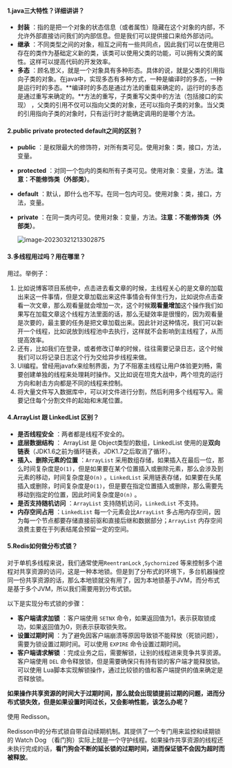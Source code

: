 #### 1.java三大特性？详细讲讲？

* **封装** ：指的是把一个对象的状态信息（或者属性）隐藏在这个对象的内部，不允许外部直接访问我们的内部信息。但是我们可以提供接口来给外部访问。
* **继承** ：不同类型之间的对象，相互之间有一些共同点，因此我们可以在使用已存在的类作为基础定义新的类，该类可以使用父类的功能，可以拥有父类的属性。这样可以提高代码的开发效率。
* **多态** ：顾名思义，就是一个对象具有多种形态。具体的说，就是父类的引用指向子类的对象。在java中，实现多态有多种方式，一种是编译时的多态，一种是运行时的多态。**编译时的多态是通过方法的重载来确定的，运行时的多态是通过重写来确定的。**方法的重写，子类重写父类中的方法（包括接口的实现） ，父类的引用不仅可以指向父类的对象，还可以指向子类的对象。当父类的引用指向子类的对象时，只有运行时才能确定调用的是哪个方法。

#### 2.public private protected default之间的区别？

* **public** ：是权限最大的修饰符，对所有类可见。使用对象：类，接口，方法，变量。

* **protected** ：对同一个包内的类和所有子类可见。使用对象：变量，方法。**注意：不能修饰类（外部类）**。 

* **default** ：默认，即什么也不写。在同一包内可见。使用对象：类，接口，方法，变量。

* **private** ：在同一类内可见。使用对象：变量，方法。**注意：不能修饰类（外部类）**。 

  ![image-20230321213302875](C:\Users\rqt\AppData\Roaming\Typora\typora-user-images\image-20230321213302875.png)

  

#### 3.多线程用过吗？用在哪里？

用过。举例子：

1. 比如说博客项目系统中，点击进去看文章的时候，主线程关心的是文章的加载出来这一件事情，但是文章加载出来这件事情会有伴生行为，比如说你点击查看一次文章，那么观看量就会增加一次，这个时候**观看量增加**这个操作我们如果写在加载文章这个线程方法里面的话，那么无疑效率是很慢的，因为观看量是次要的，最主要的任务是把文章加载出来。因此针对这种情况，我们可以新开一个线程，比如说放到线程池中去执行，这样就不会影响到主线程了，从而提高效率。
2. 还有，比如我们在登录，或者修改订单的时候，往往需要记录日志，这个时候我们可以将记录日志这个行为交给异步线程来做。
3. UI编程。曾经用javafx来绘制界面，为了不阻塞主线程让用户体验更刘畅，需要创建单独的线程来处理耗时操作。又比如说在坦克大战中，两个坦克的运行方向和射击方向都是不同的线程来控制。
4. 将大量文件写入数据库中，可以对文件进行分割，然后利用多个线程写入。需要记住每个分割文件的起始和末尾位置。

#### 4.ArrayList 跟 LinkedList 区别？

* **是否线程安全** ：两者都是线程不安全的。
* **底层数据结构** ： ArrayList 是 Object类型的数组，LinkedList 使用的是**双向链表**（JDK1.6之前为循环链表，JDK1.7之后取消了循环）。
* **插入、删除元素的位置** ：`ArrayList` 采用数组存储，如果插入在最后一位，那么时间复杂度是`O(1)`，但是如果要在某个位置插入或删除元素，那么会涉及到元素的移动，时间复杂度是`O(n)` 。`LinkedList` 采用链表存储，如果要在头尾插入或删除，时间复杂度是`O(1)`，但是要在指定位置插入或删除，那么需要先移动到指定的位置，因此时间复杂度是`O(n)` 。
* **是否支持随机访问** ：`ArrayList` 支持随机访问，`LinkedList` 不支持。
* **内存空间占用** ：`LinkedList` 每一个元素会比`ArrayList` 多占用内存空间，因为每一个节点都要存储直接前驱和直接后继和数据部分；`ArrayList` 内存空间浪费主要在于列表结尾会预留一定的空间。

#### 5.Redis如何做分布式锁？

对于单机多线程来说，我们通常使用`ReentranLock` ,`Sychornized` 等来控制多个进程对共享资源的访问，这是一种本地锁。但是到了分布式的环境下，多台机器操控同一份共享资源的话，那么本地锁就没有用了，因为本地锁基于JVM，而分布式是基于多个JVM，所以我们需要用到分布式锁。

以下是实现分布式锁的步骤：

* **客户端请求加锁** ：客户端使用 `SETNX` 命令，如果返回值为1，表示获取锁成功，如果返回值为0，则表示获取锁失败。
* **设置过期时间** ：为了避免因客户端崩溃等原因导致锁不能释放（死锁问题），需要为锁设置过期时间。可以使用 `EXPIRE` 命令设置过期时间。
* **客户端请求解锁** ：完成业务之后，需要解锁，让别的线程进来竞争共享资源。客户端使用 `DEL` 命令释放锁，但是需要确保只有持有锁的客户端才能释放锁。可以使用 Lua脚本实现解锁操作，通过比较锁的值和客户端提供的值来确定是否释放锁。



**如果操作共享资源的时间大于过期时间，那么就会出现锁提前过期的问题，进而分布式锁失效，但是如果设置时间过长，又会影响性能，该怎么办呢？**

使用 Redisson。

Redisson中的分布式锁自带自动续期机制。其提供了一个专门用来监控和续期锁的 Watch Dog （看门狗）实际上就是一个守护线程。如果操作共享资源的线程还未执行完成的话，**看门狗会不断的延长锁的过期时间，进而保证锁不会因为超时而被释放**。





